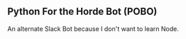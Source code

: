 ## Python For the Horde Bot (POBO)

An alternate Slack Bot because I don't want to learn Node.






